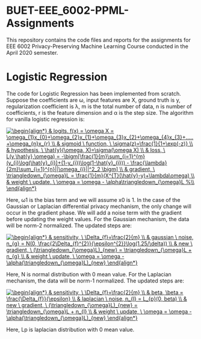 # BUET-EEE_6002-PPML-Assignments
This repository contains the code files and reports for the assignments for EEE 6002 Privacy-Preserving Machine Learning Course conducted in the April 2020 semester.

# Logistic Regression
The code for Logistic Regression has been implemented from scratch. Suppose the coefficients are ω, input features are X, ground truth is y, regularization coefficient is λ, m is the total number of data, n is number of coefficients, r is the feature dimension and α is the step size. The algorithm for vanilla logistic regression is:

<a href="https://www.codecogs.com/eqnedit.php?latex=\begin{align*}&space;&&space;logits,&space;f(x)&space;=&space;\omega&space;X&space;=&space;\omega_{1}x_{0}&plus;\omega_{2}x_{1}&plus;\omega_{3}x_{2}&plus;\omega_{4}x_{3}&plus;.....&plus;\omega_{n}x_{r}&space;\\&space;&&space;sigmoid&space;\&space;function,&space;\&space;\sigma(z)=\frac{1}{1&plus;\exp(-z)}&space;\\&space;&&space;hypothesis,&space;\&space;\hat{y}(\omega,&space;X)=\sigma(\omega&space;X)&space;\\&space;&&space;loss,&space;\&space;L(y,\hat{y},\omega)&space;=&space;-\bigm[\frac{1}{m}\sum_{i=1}^{m}(y_{i}\log(\hat{y}_{i})&plus;(1-y_{i})\log(1-\hat{y}_{i}))&space;-&space;\frac{\lambda}{2m}\sum_{i=1}^{n}||\omega_{i}||^2_2&space;\bigm]&space;\\&space;&&space;gradient,&space;\&space;\triangledown_{\omega}L&space;=&space;\frac{1}{m}(X^{T}(\hat{y}-y)&plus;\lambda\omega)&space;\\&space;&&space;weight&space;\&space;update,&space;\&space;\omega&space;=&space;\omega&space;-&space;\alpha\triangledown_{\omega}L&space;%\\&space;\end{align*}" target="_blank"><img src="https://latex.codecogs.com/gif.latex?\begin{align*}&space;&&space;logits,&space;f(x)&space;=&space;\omega&space;X&space;=&space;\omega_{1}x_{0}&plus;\omega_{2}x_{1}&plus;\omega_{3}x_{2}&plus;\omega_{4}x_{3}&plus;.....&plus;\omega_{n}x_{r}&space;\\&space;&&space;sigmoid&space;\&space;function,&space;\&space;\sigma(z)=\frac{1}{1&plus;\exp(-z)}&space;\\&space;&&space;hypothesis,&space;\&space;\hat{y}(\omega,&space;X)=\sigma(\omega&space;X)&space;\\&space;&&space;loss,&space;\&space;L(y,\hat{y},\omega)&space;=&space;-\bigm[\frac{1}{m}\sum_{i=1}^{m}(y_{i}\log(\hat{y}_{i})&plus;(1-y_{i})\log(1-\hat{y}_{i}))&space;-&space;\frac{\lambda}{2m}\sum_{i=1}^{n}||\omega_{i}||^2_2&space;\bigm]&space;\\&space;&&space;gradient,&space;\&space;\triangledown_{\omega}L&space;=&space;\frac{1}{m}(X^{T}(\hat{y}-y)&plus;\lambda\omega)&space;\\&space;&&space;weight&space;\&space;update,&space;\&space;\omega&space;=&space;\omega&space;-&space;\alpha\triangledown_{\omega}L&space;%\\&space;\end{align*}" title="\begin{align*} & logits, f(x) = \omega X = \omega_{1}x_{0}+\omega_{2}x_{1}+\omega_{3}x_{2}+\omega_{4}x_{3}+.....+\omega_{n}x_{r} \\ & sigmoid \ function, \ \sigma(z)=\frac{1}{1+\exp(-z)} \\ & hypothesis, \ \hat{y}(\omega, X)=\sigma(\omega X) \\ & loss, \ L(y,\hat{y},\omega) = -\bigm[\frac{1}{m}\sum_{i=1}^{m}(y_{i}\log(\hat{y}_{i})+(1-y_{i})\log(1-\hat{y}_{i})) - \frac{\lambda}{2m}\sum_{i=1}^{n}||\omega_{i}||^2_2 \bigm] \\ & gradient, \ \triangledown_{\omega}L = \frac{1}{m}(X^{T}(\hat{y}-y)+\lambda\omega) \\ & weight \ update, \ \omega = \omega - \alpha\triangledown_{\omega}L %\\ \end{align*}" /></a>

Here, ω1 is the bias term and we will assume x0 is 1. In the case of the Gaussian or Laplacian differential privacy mechanism, the only change will occur in the gradient phase. We will add a noise term with the gradient before updating the weight values. For the Gaussian mechanism, the data will be norm-2 normalized. The updated steps are:

<a href="https://www.codecogs.com/eqnedit.php?latex=\begin{align*}&space;&&space;sensitivity,&space;\&space;\Delta_{f}=\frac{2}{m}&space;\\&space;&&space;gaussian&space;\&space;noise,&space;n_{g}&space;=&space;N(0,&space;\frac{2\Delta_{f}^{2}}{\epsilon^{2}}\log(1.25/\delta))&space;\\&space;&&space;new&space;\&space;gradient,&space;\&space;(\triangledown_{\omega}L)_{new}&space;=&space;\triangledown_{\omega}L&space;&plus;&space;n_{g}&space;\\&space;&&space;weight&space;\&space;update,&space;\&space;\omega&space;=&space;\omega&space;-&space;\alpha(\triangledown_{\omega}L)_{new}&space;\end{align*}" target="_blank"><img src="https://latex.codecogs.com/svg.latex?\begin{align*}&space;&&space;sensitivity,&space;\&space;\Delta_{f}=\frac{2}{m}&space;\\&space;&&space;gaussian&space;\&space;noise,&space;n_{g}&space;=&space;N(0,&space;\frac{2\Delta_{f}^{2}}{\epsilon^{2}}\log(1.25/\delta))&space;\\&space;&&space;new&space;\&space;gradient,&space;\&space;(\triangledown_{\omega}L)_{new}&space;=&space;\triangledown_{\omega}L&space;&plus;&space;n_{g}&space;\\&space;&&space;weight&space;\&space;update,&space;\&space;\omega&space;=&space;\omega&space;-&space;\alpha(\triangledown_{\omega}L)_{new}&space;\end{align*}" title="\begin{align*} & sensitivity, \ \Delta_{f}=\frac{2}{m} \\ & gaussian \ noise, n_{g} = N(0, \frac{2\Delta_{f}^{2}}{\epsilon^{2}}\log(1.25/\delta)) \\ & new \ gradient, \ (\triangledown_{\omega}L)_{new} = \triangledown_{\omega}L + n_{g} \\ & weight \ update, \ \omega = \omega - \alpha(\triangledown_{\omega}L)_{new} \end{align*}" /></a>

Here, N is normal distribution with 0 mean value. For the Laplacian mechanism, the data will be norm-1 normalized. The updated steps are:

<a href="https://www.codecogs.com/eqnedit.php?latex=\begin{align*}&space;&&space;sensitivity,&space;\&space;\Delta_{f}=\frac{2}{m}&space;\\&space;&&space;beta,&space;\beta&space;=&space;\frac{\Delta_{f}}{\epsilon}&space;\\&space;&&space;laplacian&space;\&space;noise,&space;n_{l}&space;=&space;L_{p}(0,&space;beta)&space;\\&space;&&space;new&space;\&space;gradient,&space;\&space;(\triangledown_{\omega}L)_{new}&space;=&space;\triangledown_{\omega}L&space;&plus;&space;n_{l}&space;\\&space;&&space;weight&space;\&space;update,&space;\&space;\omega&space;=&space;\omega&space;-&space;\alpha(\triangledown_{\omega}L)_{new}&space;\end{align*}" target="_blank"><img src="https://latex.codecogs.com/svg.latex?\begin{align*}&space;&&space;sensitivity,&space;\&space;\Delta_{f}=\frac{2}{m}&space;\\&space;&&space;beta,&space;\beta&space;=&space;\frac{\Delta_{f}}{\epsilon}&space;\\&space;&&space;laplacian&space;\&space;noise,&space;n_{l}&space;=&space;L_{p}(0,&space;beta)&space;\\&space;&&space;new&space;\&space;gradient,&space;\&space;(\triangledown_{\omega}L)_{new}&space;=&space;\triangledown_{\omega}L&space;&plus;&space;n_{l}&space;\\&space;&&space;weight&space;\&space;update,&space;\&space;\omega&space;=&space;\omega&space;-&space;\alpha(\triangledown_{\omega}L)_{new}&space;\end{align*}" title="\begin{align*} & sensitivity, \ \Delta_{f}=\frac{2}{m} \\ & beta, \beta = \frac{\Delta_{f}}{\epsilon} \\ & laplacian \ noise, n_{l} = L_{p}(0, beta) \\ & new \ gradient, \ (\triangledown_{\omega}L)_{new} = \triangledown_{\omega}L + n_{l} \\ & weight \ update, \ \omega = \omega - \alpha(\triangledown_{\omega}L)_{new} \end{align*}" /></a>

Here, Lp is laplacian distribution with 0 mean value.
